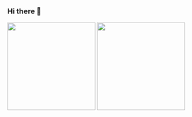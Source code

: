 ### Hi there 👋


<!--![Guilherme's GitHub stats](https://git-hub-stats-pi.vercel.app/api?username=guilucon&show_icons=true&theme=transparent)
![Most Used Langs](https://git-hub-stats-pi.vercel.app/api/top-langs/?username=guilucon&hide_progress=true&theme=transparent)-->


<div>
<img height=200 align="center" src="https://git-hub-stats-pi.vercel.app/api?username=guilucon&show_icons=true&theme=transparent" />
<img height=200 align="center" src="https://git-hub-stats-pi.vercel.app/api/top-langs/?username=guilucon&layout=compact&langs_count=8&card_width=320&theme=transparent" />
</div>
<!--
**guilucon/guilucon** is a ✨ _special_ ✨ repository because its `README.md` (this file) appears on your GitHub profile.

Here are some ideas to get you started:

- 🔭 I’m currently working on ...
- 🌱 I’m currently learning ...
- 👯 I’m looking to collaborate on ...
- 🤔 I’m looking for help with ...
- 💬 Ask me about ...
- 📫 How to reach me: ...
- 😄 Pronouns: ...
- ⚡ Fun fact: ...
-->
